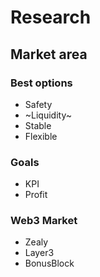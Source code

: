 # Research

## Market area

### Best options

- Safety
- ~Liquidity~
- Stable
- Flexible

### Goals
- KPI
- Profit

### Web3 Market
- Zealy
- Layer3
- BonusBlock
